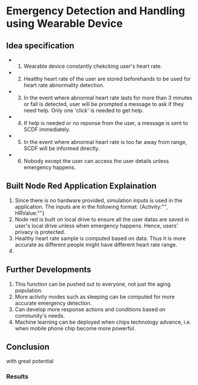# Emergency Detection and Handling using Wearable Device 

## Idea specification
* 1. Wearable device constantly chekcking user's heart rate.
* 2. Healthy heart rate of the user are stored beforehands to be used for heart rate abnormality detection. 
* 3. In the event where abnormal heart rate lasts for more than 3 minutes or fall is detected, user will be prompted a message to ask if they need help. Only one 'click' is needed to get help. 
* 4. If help is needed or no reponse from the user, a message is sent to SCDF immediately.
* 5. In the event where abnormal heart rate is too far away from range, SCDF will be informed directly.
* 6. Nobody except the user can access the user details unless emergency happens.

## Built Node Red Application Explaination
1. Since there is no hardware provided, simulation inputs is used in the application. The inputs are in the following format:
   {Activity:"", HRValue:""}
2. Node red is built on local drive to ensure all the user datas are saved in user's local drive unless when emergency happens. Hence, users' privacy is protected.
3. Healthy heart rate sample is computed based on data. Thus it is more accurate as different people might have different heart rate range.
4. 


## Further Developments
1. This function can be pushed out to everyone, not just the aging population.
2. More activity modes such as sleeping can be computed for more accurate emergency detection.
3. Can develop more response actions and conditions based on community's needs.
4. Machine learning can be deployed when chips technology advance, i.e. when mobile phone chip become more powerful.

## Conclusion
with great potential

### Results
